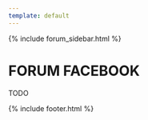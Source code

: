 ```yaml
---
template: default
---
```



{% include forum_sidebar.html %}
  
   <div class="w3-row w3-padding-64">
    <div class="w3-twothird w3-container">
      <h1 class="w3-text-teal">FORUM FACEBOOK</h1>
      <p>TODO</p>
    </div>
  </div>

 {% include footer.html %}
<!-- END MAIN -->
</div>
